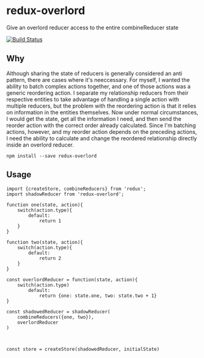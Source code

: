 redux-overlord
=====================

Give an overlord reducer access to the entire combineReducer state

[![Build Status](https://travis-ci.org/l2silver/redux-overlord.svg?branch=master)](https://travis-ci.org/l2silver/redux-overlord)


## Why
Although sharing the state of reducers is generally considered an anti pattern, there are cases where it's neeccessary. For myself, I wanted the ability to batch complex actions together, and one of those actions was a generic reordering action. I separate my relationship reducers from their respective entities to take advantage of handling a single action with multiple reducers, but the problem with the reordering action is that it relies on information in the entities themselves. Now under normal circumstances, I would get the state, get all the information I need, and then send the reorder action with the correct order already calculated. Since I'm batching actions, however, and my reorder action depends on the preceding actions, I need the ability to calculate and change the reordered relationship directly inside an overlord reducer.

```
npm install --save redux-overlord
```

## Usage

```
import {createStore, combineReducers} from 'redux';
import shadowReducer from 'redux-overlord';

function one(state, action){
	switch(action.type){
		default:
			return 1
	}
}

function two(state, action){
	switch(action.type){
		default:
			return 2
	}
}

const overlordReducer = function(state, action){
	switch(action.type)
		default:
			return {one: state.one, two: state.two + 1}
}

const shadowedReducer = shadowReducer(
	combineReducers({one, two}),
	overlordReducer
)



const store = createStore(shadowedReducer, initialState)
```
